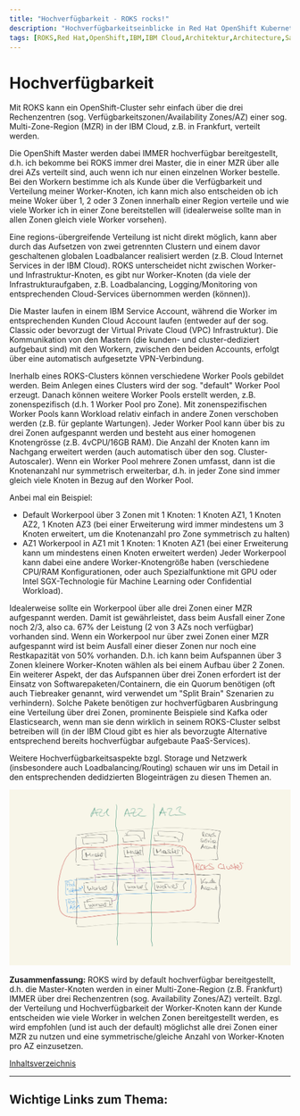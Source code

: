 ```yaml
---
title: "Hochverfügbarkeit - ROKS rocks!"
description: "Hochverfügbarkeitseinblicke in Red Hat OpenShift Kubernetes Service (ROKS)"
tags: [ROKS,Red Hat,OpenShift,IBM,IBM Cloud,Architektur,Architecture,Satellite,Cloud Satellite,High Availability,Availability Zone,Verfügbarkeit,Verfügbarkeitszone,Hochverfügbarkeit,IBM Cloud Satellite]
---
```


# Hochverfügbarkeit

Mit ROKS kann ein OpenShift-Cluster sehr einfach über die drei Rechenzentren (sog. Verfügbarkeitszonen/Availability Zones/AZ) einer sog. Multi-Zone-Region (MZR) in der IBM Cloud, z.B. in Frankfurt, verteilt werden.

Die OpenShift Master werden dabei IMMER hochverfügbar bereitgestellt, d.h. ich bekomme bei ROKS immer drei Master, die in einer MZR über alle drei AZs verteilt sind, auch wenn ich nur einen einzelnen Worker bestelle. 
Bei den Workern bestimme ich als Kunde über die Verfügbarkeit und Verteilung meiner Worker-Knoten, ich kann mich also entscheiden ob ich meine Woker über 1, 2 oder 3 Zonen innerhalb einer Region verteile und wie viele Worker ich in einer Zone bereitstellen will (idealerweise sollte man in allen Zonen gleich viele Worker vorsehen).

Eine regions-übergreifende Verteilung ist nicht direkt möglich, kann aber durch das Aufsetzen von zwei getrennten Clustern und einem davor geschaltenen globalen Loadbalancer realisiert werden (z.B. Cloud Internet Services in der IBM Cloud).
ROKS unterscheidet nicht zwischen Worker- und Infrastruktur-Knoten, es gibt nur Worker-Knoten (da viele der Infrastrukturaufgaben, z.B. Loadbalancing, Logging/Monitoring von entsprechenden Cloud-Services übernommen werden (können)). 

Die Master laufen in einem IBM Service Account, während die Worker im entsprechenden Kunden Cloud Account laufen (entweder auf der sog. Classic oder bevorzugt der Virtual Private Cloud (VPC) Infrastruktur). Die Kommunikation von den Mastern (die kunden- und cluster-dediziert aufgebaut sind) mit den Workern, zwischen den beiden Accounts, erfolgt über eine automatisch aufgesetzte VPN-Verbindung.

Inerhalb eines ROKS-Clusters können verschiedene Worker Pools gebildet werden. Beim Anlegen eines Clusters wird der sog. "default" Worker Pool erzeugt. 
Danach können weitere Worker Pools erstellt werden, z.B. zonenspezifisch (d.h. 1 Worker Pool pro Zone). Mit zonenspezifischen Worker Pools kann Workload relativ einfach in andere Zonen verschoben werden (z.B. für geplante Wartungen). 
Jeder Worker Pool kann über bis zu drei Zonen aufgespannt werden und besteht aus einer homogenen Knotengrösse (z.B. 4vCPU/16GB RAM). Die Anzahl der Knoten kann im Nachgang erweitert werden (auch automatisch über den sog. Cluster-Autoscaler). Wenn ein Worker Pool mehrere Zonen umfasst, dann ist die Knotenanzahl nur symmetrisch erweiterbar, d.h. in jeder Zone sind immer gleich viele Knoten in Bezug auf den Worker Pool.

Anbei mal ein Beispiel:
- Default Workerpool über 3 Zonen mit 1 Knoten: 1 Knoten AZ1, 1 Knoten AZ2, 1 Knoten AZ3 (bei einer Erweiterung wird immer mindestens um 3 Knoten erweitert, um die Knotenanzahl pro Zone symmetrisch zu halten)
- AZ1 Workerpool in AZ1 mit 1 Knoten: 1 Knoten AZ1 (bei einer Erweiterung kann um mindestens einen Knoten erweitert werden)
Jeder Workerpool kann dabei eine andere Worker-Knotengröße haben (verschiedene CPU/RAM Konfigurationen, oder auch Spezialfunktione mit GPU oder Intel SGX-Technologie für Machine Learning oder Confidential Workload).

Idealerweise sollte ein Workerpool über alle drei Zonen einer MZR aufgespannt werden. Damit ist gewährleistet, dass beim Ausfall einer Zone noch 2/3, also ca. 67% der Leistung (2 von 3 AZs noch verfügbar) vorhanden sind. Wenn ein Workerpool nur über zwei Zonen einer MZR aufgespannt wird ist beim Ausfall einer dieser Zonen nur noch eine Restkapazität von 50% vorhanden. D.h. ich kann beim Aufspannen über 3 Zonen kleinere Worker-Knoten wählen als bei einem Aufbau über 2 Zonen. Ein weiterer Aspekt, der das Aufspannen über drei Zonen erfordert ist der Einsatz von Softwarepaketen/Containern, die ein Quorum benötigen (oft auch Tiebreaker genannt, wird verwendet um "Split Brain" Szenarien zu verhindern). Solche Pakete benötigen zur hochverfügbaren Ausbringung eine Verteilung über drei Zonen, prominente Beispiele sind Kafka oder Elasticsearch, wenn man sie denn wirklich in seinem ROKS-Cluster selbst betreiben will (in der IBM Cloud gibt es hier als bevorzugte Alternative entsprechend bereits hochverfügbar aufgebaute PaaS-Services).

Weitere Hochverfügbarkeitsaspekte bzgl. Storage und Netzwerk (insbesondere auch Loadbalancing/Routing) schauen wir uns im Detail in den entsprechenden dedidzierten Blogeinträgen zu diesen Themen an.

![ROKS Hochverfügbarkeit](./images/roksha.jpg)

**Zusammenfassung:** ROKS wird by default hochverfügbar bereitgestellt, d.h. die Master-Knoten werden in einer Multi-Zone-Region (z.B. Frankfurt) IMMER über drei Rechenzentren (sog. Availability Zones/AZ) verteilt. Bzgl. der Verteilung und Hochverfügbarkeit der Worker-Knoten kann der Kunde entscheiden wie viele Worker in welchen Zonen bereitgestellt werden, es wird empfohlen (und ist auch der default) möglichst alle drei Zonen einer MZR zu nutzen und eine symmetrische/gleiche Anzahl von Worker-Knoten pro AZ einzusetzen.

[Inhaltsverzeichnis](./README.md) 

<hr/>

Wichtige Links zum Thema:
-
